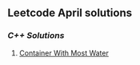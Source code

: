 ## Leetcode April solutions

### <em> C++ Solutions </em>
1. [Container With Most Water](/April2022/C++/Container_With_Most_Water.cpp) 

